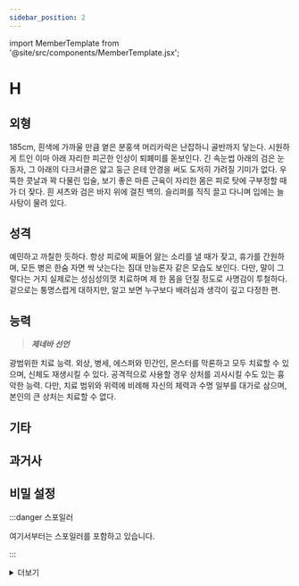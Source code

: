 ```yaml
---
sidebar_position: 2
---
```


import MemberTemplate from '@site/src/components/MemberTemplate.jsx';

# H

<MemberTemplate
  title="이글아이"
  image="/img/e.png"
  codename="H"
  gender="남성"
  age="33"
  height="185cm"
  affiliation="리더"
  ability="[S급] 제네바 선언"
  bg="#7640EE"
  cr="#fff"
/>

## 외형

185cm, 흰색에 가까울 만큼 옅은 분홍색 머리카락은 난잡하니 골반까지 닿는다. 시원하게 트인 이마 아래 자리한 피곤한 인상이 퇴폐미를 돋보인다. 긴 속눈썹 아래의 검은 눈동자, 그 아래의 다크서클은 얇고 둥근 은테 안경을 써도 도저히 가려질 기미가 없다. 우뚝한 콧날과 꽉 다물린 입술, 보기 좋은 마른 근육이 자리한 몸은 피로 탓에 구부정할 때가 더 잦다. 흰 셔츠와 검은 바지 위에 걸친 백의. 슬리퍼를 직직 끌고 다니며 입에는 늘 사탕이 물려 있다.

## 성격

예민하고 까칠한 듯하다. 항상 피로에 찌들어 앓는 소리를 낼 때가 잦고, 휴가를 간원하며, 모든 병은 한숨 자면 싹 낫는다는 침대 만능론자 같은 모습도 보인다. 다만, 말이 그렇다는 거지 실제로는 성심성의껏 치료하며 제 한 몸을 던질 정도로 사명감이 투철하다. 겉으로는 퉁명스럽게 대하지만, 알고 보면 누구보다 배려심과 생각이 깊고 다정한 편.

## 능력

> ***제네바 선언***  

광범위한 치료 능력. 외상, 병세, 에스퍼와 민간인, 몬스터를 막론하고 모두 치료할 수 있으며, 신체도 재생시킬 수 있다. 공격적으로 사용할 경우 상처를 괴사시킬 수도 있는 흉악한 능력. 다만, 치료 범위와 위력에 비례해 자신의 체력과 수명 일부를 대가로 삼으며, 본인의 큰 상처는 치료할 수 없다.

## 기타

## 과거사

## 비밀 설정

:::danger 스포일러

여기서부터는 스포일러를 포함하고 있습니다.

:::


<details>
  <summary>더보기</summary>

  여기에 내용 적으세요

</details>